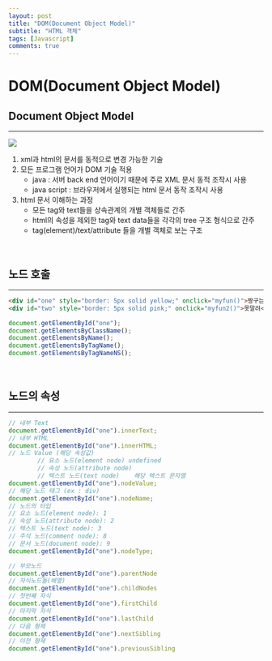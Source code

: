 ```yaml
---
layout: post
title: "DOM(Document Object Model)"
subtitle: "HTML 객체"
tags: [Javascript]
comments: true
---
```


# DOM(Document Object Model)

## Document Object Model

---

<img src="https://www.w3schools.com/js/pic_htmltree.gif">

1. xml과 html의 문서를 동적으로 변경 가능한 기술
2. 모든 프로그램 언어가 DOM 기술 적용
    - java : 서버 back end 언어이기 때문에 주로 XML 문서 동적 조작시 사용
    - java script : 브라우저에서 실행되는 html 문서 동작 조작시 사용
3. html 문서 이해하는 과정
    - 모든 tag와 text들을 상속관계의 개별 객체들로 간주
    - html의 속성을 제외한 tag와 text data들을 각각의 tree 구조 형식으로 간주
    - tag(element)/text/attribute 들을 개별 객체로 보는 구조

<br>

## 노드 호출

---

```html
<div id="one" style="border: 5px solid yellow;" onclick="myfun()">짱구는</div>
<div id="two" style="border: 5px solid pink;" onclick="myfun2()">못말려</div>
```

```jsx
document.getElementById("one");
document.getElementsByClassName();
document.getElementsByName();
document.getElementsByTagName();
document.getElementsByTagNameNS();
```

<br>

## 노드의 속성

---

```jsx
// 내부 Text
document.getElementById("one").innerText;
// 내부 HTML
document.getElementById("one").innerHTML;
// 노드 Value (해당 속성값)
		// 요소 노드(element node) undefined
		// 속성 노드(attribute node)
		// 텍스트 노드(text node)	해당 텍스트 문자열
document.getElementById("one").nodeValue;
// 해당 노드 태그 (ex : div)
document.getElementById("one").nodeName;
// 노드의 타입
// 요소 노드(element node): 1
// 속성 노드(attribute node): 2
// 텍스트 노드(text node): 3
// 주석 노드(comment node): 8
// 문서 노드(document node): 9
document.getElementById("one").nodeType;

// 부모노드
document.getElementById("one").parentNode
// 자식노드들(배열)
document.getElementById("one").childNodes
// 첫번째 자식
document.getElementById("one").firstChild
// 마지막 자식
document.getElementById("one").lastChild
// 다음 형제
document.getElementById("one").nextSibling
// 이전 형제
document.getElementById("one").previousSibling
```
